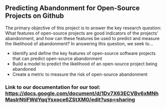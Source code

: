 ## Predicting Abandonment for Open-Source Projects on Github

The primary objective of this project is to answer the key research question: What features of open-source projects are good indicators of the projects’ abandonment, and how can these features be used to predict and measure the likelihood of abandonment? In answering this question, we seek to…

- Identify and define the key features of open-source software projects that can predict open-source abandonment
- Build a model to predict the likelihood of an open-source project being abandoned
- Create a metric to measure the risk of open-source abandonment

### Link to our documentation for our tool: https://docs.google.com/document/d/1Dv7X63ECVBv6xMNhMaslrNtiFWdYqqYsxoce6ZStXM0/edit?usp=sharing

